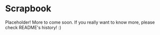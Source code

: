 # Scrapbook

Placeholder! More to come soon. If you really want to know more, please check README's history! :) 
